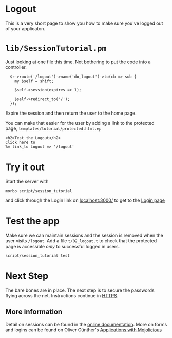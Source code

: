 # Logout

This is a very short page to show you how to make sure you've logged out of your applicaton.

# `lib/SessionTutorial.pm`
Just looking at one file this time.  Not bothering to put the code into a 
controller.
```
  $r->route('/logout')->name('do_logout')->to(cb => sub {
    my $self = shift;
    
    $self->session(expires => 1);

    $self->redirect_to('/');
  });

```
Expire the session and then return the user to the home page.

You can make that easier for the user by adding a link to the protected page, 
`templates/tutorial/protected.html.ep`
```
<h2>Test the Logout</h2>
Click here to 
%= link_to Logout => '/logout'
```


# Try it out
Start the server with
```
morbo script/session_tutorial
```
and click through the Login link on [localhost:3000/](http://localhost:3000/)
to get to the [Login page](http://localhost:3000/login)

# Test the app

Make sure we can maintain sessions and the session is removed when the user
visits `/logout`.  Add a file `t/02_logout.t` to check that the protected page
is accessible _only_ to successful logged in users. 

```
script/session_tutorial test 
```



# Next Step

The bare bones are in place.  The next step is to secure the passwords flying across the net.
Instructions continue in [HTTPS](HTTPS.md).

## More information

Detail on sessions can be found in the 
[online documentation](http://localhost:3000/perldoc/Mojolicious/Controller#session 'Mojolicious::Controller').
More on forms and logins can be found on Oliver G&uuml;nther's
[Applications with Mojolicious](http://oliverguenther.de/2014/04/applications-with-mojolicious-part-three-forms-and-login/ 'Forms, Logins')

